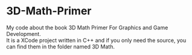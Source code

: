 # 3D-Math-Primer
My code about the book 3D Math Primer For Graphics and Game Development.<br />
It is a XCode project written in C++ and if you only need the source, you can find them in the folder named 3D Math.
